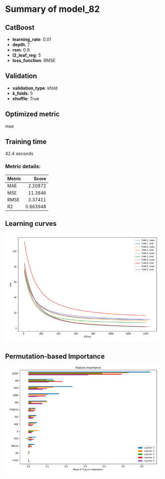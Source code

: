 # Summary of model_82

## CatBoost
- **learning_rate**: 0.01
- **depth**: 7
- **rsm**: 0.9
- **l2_leaf_reg**: 5
- **loss_function**: RMSE

## Validation
 - **validation_type**: kfold
 - **k_folds**: 5
 - **shuffle**: True

## Optimized metric
mse

## Training time

42.4 seconds

### Metric details:
| Metric   |     Score |
|:---------|----------:|
| MAE      |  2.20872  |
| MSE      | 11.3846   |
| RMSE     |  3.37411  |
| R2       |  0.863948 |



## Learning curves
![Learning curves](learning_curves.png)

## Permutation-based Importance
![Permutation-based Importance](permutation_importance.png)